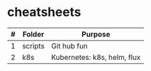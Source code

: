 # cheatsheets


|#|Folder|Purpose|
|-|-|-|
|1|scripts|Git hub fun|
|2|k8s|Kubernetes: k8s, helm, flux|
